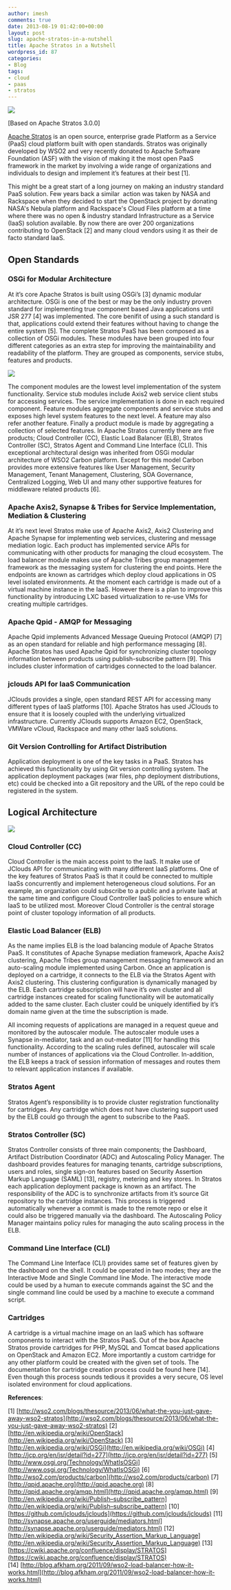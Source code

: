 ```yaml
---
author: imesh
comments: true
date: 2013-08-19 01:42:00+00:00
layout: post
slug: apache-stratos-in-a-nutshell
title: Apache Stratos in a Nutshell
wordpress_id: 87
categories:
- Blog
tags:
- cloud
- paas
- stratos
---
```


![](http://imesh.gunaratne.org/images/ApacheStratos/stratos-logo.png)

[Based on Apache Stratos 3.0.0]

[Apache Stratos](http://stratos.incubator.apache.org) is an open source, enterprise grade Platform as a Service (PaaS) cloud platform built with open standards. Stratos was originally developed by WSO2 and very recently donated to Apache Software Foundation (ASF) with the vision of making it the most open PaaS framework in the market by involving a wide range of organizations and individuals to design and implement it’s features at their best [1].

This might be a great start of a long journey on making an industry standard PaaS solution. Few years back a similar  action was taken by NASA and Rackspace when they decided to start the OpenStack project by donating NASA's Nebula platform and Rackspace's Cloud Files platform at a time where there was no open & industry standard Infrastructure as a Service (IaaS) solution available. By now there are over 200 organizations contributing to OpenStack [2] and many cloud vendors using it as their de facto standard IaaS.



## Open Standards





### OSGi for Modular Architecture


At it’s core Apache Stratos is built using OSGi’s [3] dynamic modular architecture. OSGi is one of the best or may be the only industry proven standard for implementing true component based Java applications until JSR 277 [4] was implemented. The core benifit of using a such standard is that, applications could extend their features without having to change the entire system [5]. The complete Stratos PaaS has been composed as a collection of OSGi modules. These modules have been grouped into four different categories as an extra step for improving the maintainability and readability of the platform. They are grouped as components, service stubs, features and products.

![](http://imesh.gunaratne.org/a/1/images/apachestratos/osgi-componenet-architecture.png)

The component modules are the lowest level implementation of the system functionality. Service stub modules include Axis2 web service client stubs for accessing services. The service implementation is done in each required component. Feature modules aggregate components and service stubs and exposes high level system features to the next level. A feature may also refer another feature. Finally a product module is made by aggregating a collection of selected features. In Apache Stratos currently there are five products; Cloud Controller (CC), Elastic Load Balancer (ELB), Stratos Controller (SC), Stratos Agent and Command Line Interface (CLI). This exceptional architectural design was inherited from OSGi modular architecture of WSO2 Carbon platform. Except for this model Carbon provides more extensive features like User Management, Security Management, Tenant Management, Clustering, SOA Governance, Centralized Logging, Web UI and many other supportive features for middleware related products [6].


### Apache Axis2, Synapse & Tribes for Service Implementation, Mediation & Clustering


At it’s next level Stratos make use of Apache Axis2, Axis2 Clustering and Apache Synapse for implementing web services, clustering and message mediation logic. Each product has implemented service APIs for communicating with other products for managing the cloud ecosystem. The load balancer module makes use of Apache Tribes group management framework as the messaging system for clustering the end points. Here the endpoints are known as cartridges which deploy cloud applications in OS level isolated environments. At the moment each cartridge is made out of a virtual machine instance in the IaaS. However there is a plan to improve this functionality by introducing LXC based virtualization to re-use VMs for creating multiple cartridges.


### Apache Qpid - AMQP for Messaging


Apache Qpid implements Advanced Message Queuing Protocol (AMQP) [7] as an open standard for reliable and high performance messaging [8]. Apache Stratos has used Apache Qpid for synchronizing cluster topology information between products using publish-subscribe pattern [9]. This includes cluster information of cartridges connected to the load balancer.


### jclouds API for IaaS Communication


JClouds provides a single, open standard REST API for accessing many different types of IaaS platforms [10]. Apache Stratos has used JClouds to ensure that it is loosely coupled with the underlying virtualized infrastructure. Currently JClouds supports Amazon EC2, OpenStack, VMWare vCloud, Rackspace and many other IaaS solutions.


### Git Version Controlling for Artifact Distribution


Application deployment is one of the key tasks in a PaaS. Stratos has achieved this functionality by using Git version controlling system. The application deployment packages (war files, php deployment distributions, etc) could be checked into a Git repository and the URL of the repo could be registered in the system.



## Logical Architecture



![](http://imesh.gunaratne.org/a/1/images/ApacheStratos/apache-stratos-logical-architecture.png)



### Cloud Controller (CC)



Cloud Controller is the main access point to the IaaS. It make use of JClouds API for communicating with many different IaaS platforms. One of the key features of Stratos PaaS is that it could be connected to multiple IaaSs concurrently and implement heterogeneous cloud solutions. For an example, an organization could subscribe to a public and a private IaaS at the same time and configure Cloud Controller IaaS policies to ensure which IaaS to be utilized most. Moreover Cloud Controller is the central storage point of cluster topology information of all products.


### Elastic Load Balancer (ELB)


As the name implies ELB is the load balancing module of Apache Stratos PaaS. It constitutes of Apache Synapse mediation framework, Apache Axis2 clustering, Apache Tribes group management messaging framework and an auto-scaling module implemented using Carbon. Once an application is deployed on a cartridge, it connects to the ELB via the Stratos Agent with Axis2 clustering. This clustering configuration is dynamically managed by the ELB. Each cartridge subscription will have it’s own cluster and all cartridge instances created for scaling functionality will be automatically added to the same cluster. Each cluster could be uniquely identified by it’s domain name given at the time the subscription is made.

All incoming requests of applications are managed in a request queue and monitored by the autoscaler module. The autoscaler module uses a Synapse in-mediator, task and an out-mediator [11] for handling this functionality. According to the scaling rules defined, autoscaler will scale number of instances of applications via the Cloud Controller. In-addition, the ELB keeps a track of session information of messages and routes them to relevant application instances if available.



### Stratos Agent



Stratos Agent’s responsibility is to provide cluster registration functionality for cartridges. Any cartridge which does not have clustering support used by the ELB could go through the agent to subscribe to the PaaS.



### Stratos Controller (SC)



Stratos Controller consists of three main components; the Dashboard, Artifact Distribution Coordinator (ADC) and Autoscaling Policy Manager. The dashboard provides features for managing tenants, cartridge subscriptions, users and roles, single sign-on features based on Security Assertion Markup Language (SAML) [13], registry, metering and key stores. In Stratos each application deployment package is known as an artifact. The responsibility of the ADC is to synchronize artifacts from it’s source Git repository to the cartridge instances. This process is triggered automatically whenever a commit is made to the remote repo or else it could also be triggered manually via the dashboard. The Autoscaling Policy Manager maintains policy rules for managing the auto scaling process in the ELB.



### Command Line Interface (CLI)



The Command Line Interface (CLI) provides same set of features given by the dashboard on the shell. It could be operated in two modes; they are the Interactive Mode and Single Command line Mode. The interactive mode could be used by a human to execute commands against the SC and the single command line could be used by a machine to execute a command script.



### Cartridges



A cartridge is a virtual machine image on an IaaS which has software components to interact with the Stratos PaaS. Out of the box Apache Stratos provide cartridges for PHP, MySQL and Tomcat based applications on OpenStack and Amazon EC2. More importantly a custom cartridge for any other platform could be created with the given set of tools. The documentation for cartridge creation process could be found here [14]. Even though this process sounds tedious it provides a very secure, OS level isolated environment for cloud applications.

**References**:

[1] [http://wso2.com/blogs/thesource/2013/06/what-the-you-just-gave-away-wso2-stratos](http://wso2.com/blogs/thesource/2013/06/what-the-you-just-gave-away-wso2-stratos)
[2] [http://en.wikipedia.org/wiki/OpenStack](http://en.wikipedia.org/wiki/OpenStack)
[3] [http://en.wikipedia.org/wiki/OSGi](http://en.wikipedia.org/wiki/OSGi)
[4] [http://jcp.org/en/jsr/detail?id=277](http://jcp.org/en/jsr/detail?id=277)
[5] [http://www.osgi.org/Technology/WhatIsOSGi](http://www.osgi.org/Technology/WhatIsOSGi)
[6] [http://wso2.com/products/carbon](http://wso2.com/products/carbon)
[7] [http://qpid.apache.org](http://qpid.apache.org)
[8] [http://qpid.apache.org/amqp.html](http://qpid.apache.org/amqp.html)
[9] [http://en.wikipedia.org/wiki/Publish–subscribe_pattern](http://en.wikipedia.org/wiki/Publish–subscribe_pattern)
[10] [https://github.com/jclouds/jclouds](https://github.com/jclouds/jclouds)
[11] [http://synapse.apache.org/userguide/mediators.html](http://synapse.apache.org/userguide/mediators.html)
[12] [http://en.wikipedia.org/wiki/Security_Assertion_Markup_Language](http://en.wikipedia.org/wiki/Security_Assertion_Markup_Language)
[13] [https://cwiki.apache.org/confluence/display/STRATOS](https://cwiki.apache.org/confluence/display/STRATOS)
[14] [http://blog.afkham.org/2011/09/wso2-load-balancer-how-it-works.html](http://blog.afkham.org/2011/09/wso2-load-balancer-how-it-works.html)
